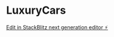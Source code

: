 # LuxuryCars

[Edit in StackBlitz next generation editor ⚡️](https://stackblitz.com/~/github.com/Annazio/LuxuryCars)